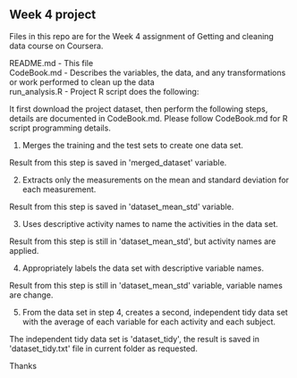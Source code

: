 ## Week 4 project

Files in this repo are for the Week 4 assignment of Getting and cleaning data course on Coursera.

README.md - This file  
CodeBook.md - Describes the variables, the data, and any transformations or work performed to clean up the data  
run_analysis.R - Project R script does the following:   

It first download the project dataset, then perform the following steps, details are documented in CodeBook.md. Please follow CodeBook.md for R script programming details.

1. Merges the training and the test sets to create one data set.

Result from this step is saved in 'merged_dataset' variable.

2. Extracts only the measurements on the mean and standard deviation for each measurement.

Result from this step is saved in 'dataset_mean_std' variable.

3. Uses descriptive activity names to name the activities in the data set.

Result from this step is still in 'dataset_mean_std', but activity names are applied.

4. Appropriately labels the data set with descriptive variable names.

Result from this step is still in 'dataset_mean_std' variable, variable names are change. 

5. From the data set in step 4, creates a second, independent tidy data set with the average of each variable for each activity and each subject.

The independent tidy data set is 'dataset_tidy', the result is saved in 'dataset_tidy.txt' file in current folder as requested.

Thanks
